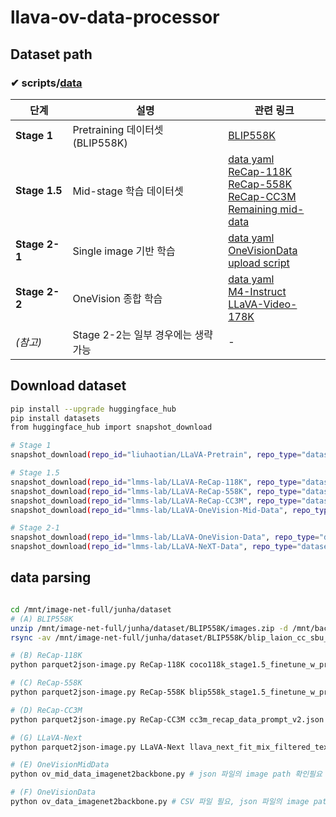 # llava-ov-data-processor

## Dataset path

### ✔ scripts/[data](https://github.com/LLaVA-VL/LLaVA-NeXT/tree/main/scripts/train#about-the-llava-onevision-data)

| 단계          | 설명                                | 관련 링크                                                    |
| ------------- | ----------------------------------- | ------------------------------------------------------------ |
| **Stage 1**   | Pretraining 데이터셋 (BLIP558K)     | [BLIP558K](https://huggingface.co/datasets/liuhaotian/LLaVA-Pretrain/tree/main) |
| **Stage 1.5** | Mid-stage 학습 데이터셋             | [data yaml](https://github.com/LLaVA-VL/LLaVA-NeXT/blob/main/scripts/train/mid_stage.yaml) <br> [ReCap-118K](https://huggingface.co/datasets/lmms-lab/LLaVA-ReCap-118K) <br> [ReCap-558K](https://huggingface.co/datasets/lmms-lab/LLaVA-ReCap-558K) <br> [ReCap-CC3M](https://huggingface.co/datasets/lmms-lab/LLaVA-ReCap-CC3M) <br> [Remaining mid-data](https://huggingface.co/datasets/lmms-lab/LLaVA-OneVision-Mid-Data) |
| **Stage 2-1** | Single image 기반 학습              | [data yaml](https://github.com/LLaVA-VL/LLaVA-NeXT/blob/main/scripts/train/single_image.yaml) <br> [OneVisionData](https://huggingface.co/datasets/lmms-lab/LLaVA-OneVision-Data) <br> [upload script](https://github.com/LLaVA-VL/LLaVA-NeXT/blob/0070d0ae4931c9b19d9cc57c38e16a87c270a61c/playground/upload_data.py) |
| **Stage 2-2** | OneVision 종합 학습                 | [data yaml](https://github.com/LLaVA-VL/LLaVA-NeXT/blob/main/scripts/train/onevision.yaml) <br> [M4-Instruct](https://huggingface.co/datasets/lmms-lab/M4-Instruct-Data) <br> [LLaVA-Video-178K](https://huggingface.co/datasets/lmms-lab/LLaVA-Video-178K) |
| *(참고)*      | Stage 2-2는 일부 경우에는 생략 가능 | -                                                            |



## Download dataset 

```bash
pip install --upgrade huggingface_hub
pip install datasets
from huggingface_hub import snapshot_download

# Stage 1 
snapshot_download(repo_id="liuhaotian/LLaVA-Pretrain", repo_type="dataset", local_dir="/mnt/backbone-nfs/junha/dataset/BLIP558K") # (A) BLIP558K

# Stage 1.5
snapshot_download(repo_id="lmms-lab/LLaVA-ReCap-118K", repo_type="dataset", local_dir="/mnt/backbone-nfs/junha/dataset/ReCap-118K") # (B) ReCap-118K
snapshot_download(repo_id="lmms-lab/LLaVA-ReCap-558K", repo_type="dataset", local_dir="/mnt/backbone-nfs/junha/dataset/ReCap-558K") # (C) ReCap-558K
snapshot_download(repo_id="lmms-lab/LLaVA-ReCap-CC3M", repo_type="dataset", local_dir="/mnt/backbone-nfs/junha/dataset/ReCap-CC3M") # (D) ReCap-CC3M
snapshot_download(repo_id="lmms-lab/LLaVA-OneVision-Mid-Data", repo_type="dataset", local_dir="/mnt/backbone-nfs/junha/dataset/OneVisionMidData") # (E) OneVisionMidData

# Stage 2-1
snapshot_download(repo_id="lmms-lab/LLaVA-OneVision-Data", repo_type="dataset", local_dir="/mnt/backbone-nfs/junha/dataset/OneVisionData") # (F) OneVisionData
snapshot_download(repo_id="lmms-lab/LLaVA-NeXT-Data", repo_type="dataset", local_dir="/mnt/backbone-nfs/junha/dataset/LLaVA-Next") # (G) LLaVA-Next
```

## data parsing

```bash

cd /mnt/image-net-full/junha/dataset
# (A) BLIP558K
unzip /mnt/image-net-full/junha/dataset/BLIP558K/images.zip -d /mnt/backbone-nfs/junha/dataset/BLIP558K/image
rsync -av /mnt/image-net-full/junha/dataset/BLIP558K/blip_laion_cc_sbu_558k.json /mnt/backbone-nfs/junha/dataset/BLIP558K/

# (B) ReCap-118K
python parquet2json-image.py ReCap-118K coco118k_stage1.5_finetune_w_prompt.json

# (C) ReCap-558K
python parquet2json-image.py ReCap-558K blip558k_stage1.5_finetune_w_prompt.json

# (D) ReCap-CC3M
python parquet2json-image.py ReCap-CC3M cc3m_recap_data_prompt_v2.json # RAM 메모리 충분해야함 적어도 128G 이상

# (G) LLaVA-Next
python parquet2json-image.py LLaVA-Next llava_next_fit_mix_filtered_text_wild_738590.json # tqdm(ds, desc=f"Converting {base_name}") 이거 중엣 PIL.UnidentifiedImageError 에러가 나는 부분 있음

# (E) OneVisionMidData
python ov_mid_data_imagenet2backbone.py # json 파일의 image path 확인필요

# (F) OneVisionData
python ov_data_imagenet2backbone.py # CSV 파일 필요, json 파일의 image path 확인필요
```